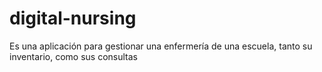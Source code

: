 # digital-nursing
Es una  aplicación para  gestionar una enfermería de una escuela, tanto su inventario, como sus consultas
